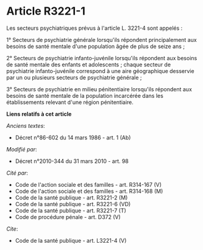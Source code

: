 # Article R3221-1

Les secteurs psychiatriques prévus à l'article L. 3221-4 sont appelés : 

1° Secteurs de psychiatrie générale lorsqu'ils répondent principalement aux besoins de santé mentale d'une population âgée de
plus de seize ans ; 

2° Secteurs de psychiatrie infanto-juvénile lorsqu'ils répondent aux besoins de santé mentale des enfants et adolescents ;
chaque secteur de psychiatrie infanto-juvénile correspond à une aire géographique desservie par un ou plusieurs secteurs de
psychiatrie générale ; 

3° Secteurs de psychiatrie en milieu pénitentiaire lorsqu'ils répondent aux besoins de santé mentale de la population
incarcérée dans les établissements relevant d'une région pénitentiaire.

**Liens relatifs à cet article**

_Anciens textes_:

  - Décret n°86-602 du 14 mars 1986 - art. 1 (Ab)

_Modifié par_:

  - Décret n°2010-344 du 31 mars 2010 - art. 98

_Cité par_:

  - Code de l'action sociale et des familles - art. R314-167 (V)
  - Code de l'action sociale et des familles - art. R314-168 (M)
  - Code de la santé publique - art. R3221-2 (M)
  - Code de la santé publique - art. R3221-6 (VD)
  - Code de la santé publique - art. R3221-7 (T)
  - Code de procédure pénale - art. D372 (V)

_Cite_:

  - Code de la santé publique - art. L3221-4 (V)
